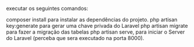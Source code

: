 


 executar os seguintes comandos:

 composer install para instalar as dependências do projeto. 
 php artisan key:generate para gerar uma chave privada do Laravel
 php artisan migrate para fazer a migração das tabelas
 php artisan serve, para iniciar o Server do Laravel 
(perceba que sera executado na porta 8000).
 




